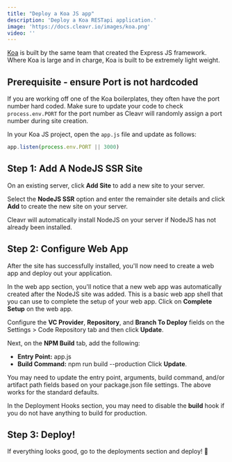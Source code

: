 ```yaml
---
title: "Deploy a Koa JS app"
description: 'Deploy a Koa RESTapi application.'
image: 'https://docs.cleavr.io/images/koa.png'
video: ''
---
```


[Koa](https://koajs.com) is built by the same team that created the Express JS framework. Where Koa is large
and in charge, Koa is built to be extremely light weight.

## Prerequisite - ensure Port is not hardcoded

If you are working off one of the Koa boilerplates, they often have the port number hard coded. Make sure to update your code to check `process.env.PORT` 
for the port number as Cleavr will randomly assign a port number during site creation. 

In your Koa JS project, open the `app.js` file and update as follows: 

```javascript
app.listen(process.env.PORT || 3000)
```

## Step 1: Add A NodeJS SSR Site

On an existing server, click **Add Site** to add a new site to your server. 

Select the **NodeJS SSR** option and enter the remainder site details and click **Add** to create the new site on your server. 

Cleavr will automatically install NodeJS on your server if NodeJS has not already been installed.  



## Step 2: Configure Web App

After the site has successfully installed, you'll now need to create a web app and deploy out your application. 

In the web app section, you'll notice that a new web app was automatically created after the NodeJS site was added. This is a basic web app shell
that you can use to complete the setup of your web app. Click on **Complete Setup** on the web app. 

Configure the **VC Provider**, **Repository**, and **Branch To Deploy** fields on the Settings > Code Repository tab and then click **Update**.

Next, on the **NPM Build** tab, add the following: 
- **Entry Point:** app.js
- **Build Command:** npm run build --production
Click **Update**. 

<base-info>
You may need to update the entry point, arguments, build command, and/or artifact path fields based on your package.json file settings. 
The above works for the standard defaults.
</base-info>

In the Deployment Hooks section, you may need to disable the **build** hook if you do not have anything to build for production. 

## Step 3: Deploy! 
If everything looks good, go to the deployments section and deploy! 🚀
